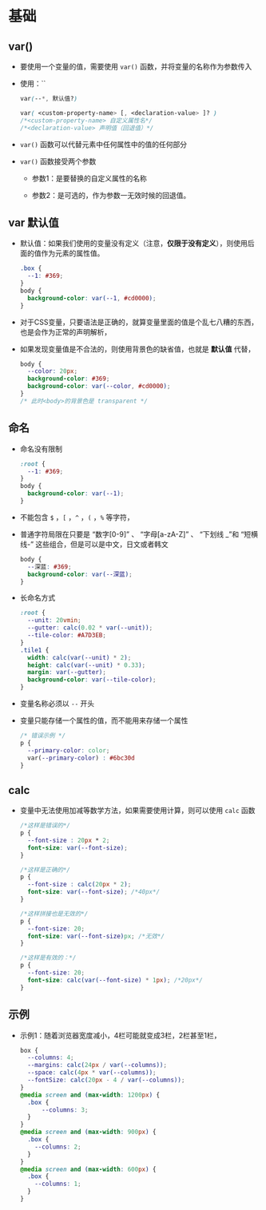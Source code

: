 # 基础

## var()

*   要使用一个变量的值，需要使用 `var()` 函数，并将变量的名称作为参数传入

*   使用：\`\`

    ```css
    var(--*, 默认值?)
    ```

    ```css
    var( <custom-property-name> [, <declaration-value> ]? )
    /*<custom-property-name> 自定义属性名*/
    /*<declaration-value> 声明值（回退值）*/
    ```

*   `var()` 函数可以代替元素中任何属性中的值的任何部分

*   `var()` 函数接受两个参数

    *   参数1：是要替换的自定义属性的名称

    *   参数2：是可选的，作为参数一无效时候的回退值。

## var 默认值

*   默认值：如果我们使用的变量没有定义（注意，**仅限于没有定义**），则使用后面的值作为元素的属性值。

    ```css
    .box {
      --1: #369;
    }
    body {
      background-color: var(--1, #cd0000);
    }
    ```

*   对于CSS变量，只要语法是正确的，就算变量里面的值是个乱七八糟的东西，也是会作为正常的声明解析，

*   如果发现变量值是不合法的，则使用背景色的缺省值，也就是 **默认值** 代替，

    ```css
    body {
      --color: 20px;
      background-color: #369;
      background-color: var(--color, #cd0000);
    }
    /* 此时<body>的背景色是 transparent */
    ```

## 命名

*   命名没有限制

    ```css
    :root {
      --1: #369;
    }
    body {
      background-color: var(--1);
    }
    ```

*   不能包含 `$` ，`[` ，`^` ，`(` ，`%` 等字符，

*   普通字符局限在只要是 “数字\[0-9]” 、 “字母\[a-zA-Z]” 、 “下划线 \_”和 “短横线-” 这些组合，但是可以是中文，日文或者韩文

    ```css
    body {
      --深蓝: #369;
      background-color: var(--深蓝);
    }
    ```

*   长命名方式

    ```css
    :root {
      --unit: 20vmin;
      --gutter: calc(0.02 * var(--unit));
      --tile-color: #A7D3EB;
    }
    .tile1 {
      width: calc(var(--unit) * 2);
      height: calc(var(--unit) * 0.33);
      margin: var(--gutter);
      background-color: var(--tile-color);
    }
    ```

*   变量名称必须以 `--` 开头

*   变量只能存储一个属性的值，而不能用来存储一个属性

    ```css
    /* 错误示例 */
    p {
      --primary-color: color;
      var(--primary-color) : #6bc30d
    }
    ```

## calc

*   变量中无法使用加减等数学方法，如果需要使用计算，则可以使用 `calc` 函数

    ```css
    /*这样是错误的*/
    p {
      --font-size : 20px * 2;
      font-size: var(--font-size);
    }

    /*这样是正确的*/
    p {
      --font-size : calc(20px * 2);
      font-size: var(--font-size); /*40px*/
    }

    /*这样拼接也是无效的*/
    p {
      --font-size: 20;
      font-size: var(--font-size)px; /*无效*/
    }

    /*这样是有效的：*/
    p {
      --font-size: 20;
      font-size: calc(var(--font-size) * 1px); /*20px*/
    }
    ```

## 示例

*   示例1：随着浏览器宽度减小，4栏可能就变成3栏，2栏甚至1栏，

    ```css
    box {
      --columns: 4;
      --margins: calc(24px / var(--columns));
      --space: calc(4px * var(--columns));
      --fontSize: calc(20px - 4 / var(--columns));
    }
    @media screen and (max-width: 1200px) {
      .box {
          --columns: 3;
      }
    }
    @media screen and (max-width: 900px) {
      .box {
        --columns: 2;
      }
    }
    @media screen and (max-width: 600px) {
      .box {
        --columns: 1;
      }
    }
    ```
